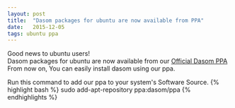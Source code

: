 ```yaml
---
layout: post
title:  "Dasom packages for ubuntu are now available from PPA"
date:   2015-12-05
tags: ubuntu ppa
---
```


Good news to ubuntu users!<br>
Dasom packages for ubuntu are now available from our [Official Dasom PPA](https://launchpad.net/~dasom/+archive/ubuntu/ppa)<br>
From now on, You can easily install dasom using our ppa.<br>

Run this command to add our ppa to your system's Software Source.
{% highlight bash %}
sudo add-apt-repository ppa:dasom/ppa
{% endhighlights %}
